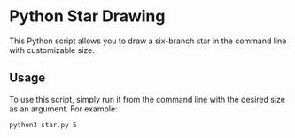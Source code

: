 # Python Star Drawing

This Python script allows you to draw a six-branch star in the command line with customizable size.

## Usage

To use this script, simply run it from the command line with the desired size as an argument. For example:

```bash
python3 star.py 5
